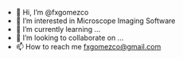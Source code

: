 - 👋 Hi, I’m @fxgomezco
- 👀 I’m interested in Microscope Imaging Software
- 🌱 I’m currently learning ...
- 💞️ I’m looking to collaborate on ...
- 📫 How to reach me fxgomezco@gmail.com

<!---
fxgomezco/fxgomezco is a ✨ special ✨ repository because its `README.md` (this file) appears on your GitHub profile.
You can click the Preview link to take a look at your changes.
--->

